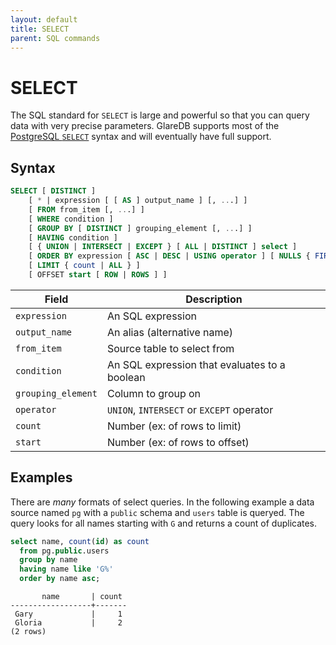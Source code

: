 ```yaml
---
layout: default
title: SELECT
parent: SQL commands
---
```


# SELECT

The SQL standard for `SELECT` is large and powerful so that you can query data
with very precise parameters. GlareDB supports most of the [PostgreSQL `SELECT`]
syntax and will eventually have full support.

## Syntax

```sql
SELECT [ DISTINCT ]
    [ * | expression [ [ AS ] output_name ] [, ...] ]
    [ FROM from_item [, ...] ]
    [ WHERE condition ]
    [ GROUP BY [ DISTINCT ] grouping_element [, ...] ]
    [ HAVING condition ]
    [ { UNION | INTERSECT | EXCEPT } [ ALL | DISTINCT ] select ]
    [ ORDER BY expression [ ASC | DESC | USING operator ] [ NULLS { FIRST | LAST } ] [, ...] ]
    [ LIMIT { count | ALL } ]
    [ OFFSET start [ ROW | ROWS ] ]
```

| Field              | Description                                   |
| ------------------ | --------------------------------------------- |
| `expression`       | An SQL expression                             |
| `output_name`      | An alias (alternative name)                   |
| `from_item`        | Source table to select from                   |
| `condition`        | An SQL expression that evaluates to a boolean |
| `grouping_element` | Column to group on                            |
| `operator`         | `UNION`, `INTERSECT` or `EXCEPT` operator     |
| `count`            | Number (ex: of rows to limit)                 |
| `start`            | Number (ex: of rows to offset)                |

## Examples

There are _many_ formats of select queries. In the following example a data
source named `pg` with a `public` schema and `users` table is queryed. The query
looks for all names starting with `G` and returns a count of duplicates.

```sql
select name, count(id) as count
  from pg.public.users
  group by name
  having name like 'G%'
  order by name asc;
```

```text
       name       | count
------------------+-------
 Gary             |     1
 Gloria           |     2
(2 rows)
```

[PostgreSQL `SELECT`]: https://www.postgresql.org/docs/current/sql-select.html
